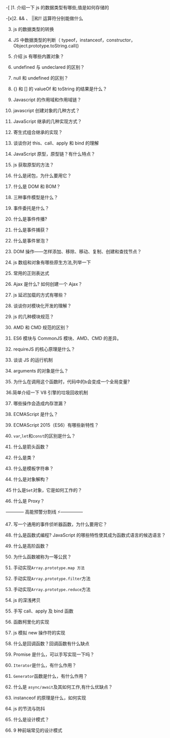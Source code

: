 <!--
 * @file: description
 * @author: zhongconghai
 * @Date: 2020-11-17 22:23:01
 * @LastEditors: zhongconghai
 * @LastEditTime: 2020-11-17 22:25:22
 -->

-[ ]1. 介绍一下 js 的数据类型有哪些,值是如何存储的

-[x]2. && 、 ||和!! 运算符分别能做什么

3. js 的数据类型的转换

4. JS 中数据类型的判断（ typeof，instanceof，constructor，Object.prototype.toString.call()

5. 介绍 js 有哪些内置对象？

6. undefined 与 undeclared 的区别？

7. null 和 undefined 的区别？

8. {} 和 [] 的 valueOf 和 toString 的结果是什么？

9. Javascript 的作用域和作用域链？

10. javascript 创建对象的几种方式？

11. JavaScript 继承的几种实现方式？

12. 寄生式组合继承的实现？

13. 谈谈你对 this、call、apply 和 bind 的理解

14. JavaScript 原型，原型链？有什么特点？

15. js 获取原型的方法？

16. 什么是闭包，为什么要用它？

17. 什么是 DOM 和 BOM？

18. 三种事件模型是什么？

19. 事件委托是什么？

20. 什么是事件传播?

21. 什么是事件捕获？

22. 什么是事件冒泡？

23. DOM 操作——怎样添加、移除、移动、复制、创建和查找节点？

24. js 数组和对象有哪些原生方法,列举一下

25. 常用的正则表达式

26. Ajax 是什么? 如何创建一个 Ajax？

27. js 延迟加载的方式有哪些？

28. 谈谈你对模块化开发的理解？

29. js 的几种模块规范？

30. AMD 和 CMD 规范的区别？

31. ES6 模块与 CommonJS 模块、AMD、CMD 的差异。

32. requireJS 的核心原理是什么？

33. 谈谈 JS 的运行机制

34. arguments 的对象是什么？

35. 为什么在调用这个函数时，代码中的`b`会变成一个全局变量?

36.简单介绍一下 V8 引擎的垃圾回收机制

37. 哪些操作会造成内存泄漏？

38. ECMAScript 是什么？

39. ECMAScript 2015（ES6）有哪些新特性？

40. `var`,`let`和`const`的区别是什么？

41. 什么是箭头函数？

42. 什么是类？

43. 什么是模板字符串？

44. 什么是对象解构？

45 什么是`Set`对象，它是如何工作的？

46. 什么是 Proxy？

————
高能预警分割线 ⚡—————

47. 写一个通用的事件侦听器函数，为什么要用它？

48. 什么是函数式编程? JavaScript 的哪些特性使其成为函数式语言的候选语言？

49. 什么是高阶函数？

50. 为什么函数被称为一等公民？

51. 手动实现`Array.prototype.map 方法`

52. 手动实现`Array.prototype.filter`方法

53. 手动实现`Array.prototype.reduce`方法

54. js 的深浅拷贝

55. 手写 call、apply 及 bind 函数

56. 函数柯里化的实现

57. js 模拟 new 操作符的实现

58. 什么是回调函数？回调函数有什么缺点

59. Promise 是什么，可以手写实现一下吗？

60. `Iterator`是什么，有什么作用？

61. `Generator`函数是什么，有什么作用？

62. 什么是 `async/await`及其如何工作,有什么优缺点？

63. instanceof 的原理是什么，如何实现

64. js 的节流与防抖

65. 什么是设计模式？

66. 9 种前端常见的设计模式
